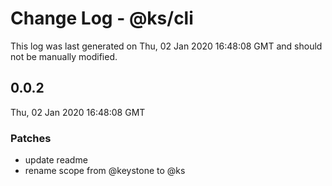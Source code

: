 # Change Log - @ks/cli

This log was last generated on Thu, 02 Jan 2020 16:48:08 GMT and should not be manually modified.

## 0.0.2
Thu, 02 Jan 2020 16:48:08 GMT

### Patches

- update readme
- rename scope from @keystone to @ks

